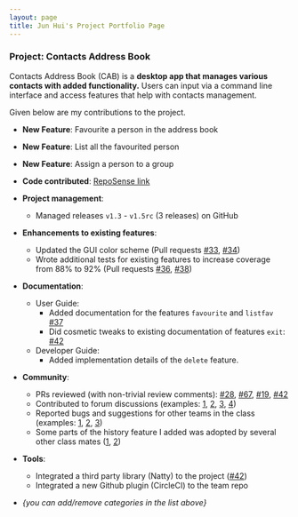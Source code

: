 ```yaml
---
layout: page
title: Jun Hui's Project Portfolio Page
---
```


### Project: Contacts Address Book

Contacts Address Book (CAB) is a **desktop app that manages various contacts with added functionality.**
Users can input via a command line interface and access features that help with contacts management.

Given below are my contributions to the project.

* **New Feature**: Favourite a person in the address book

* **New Feature**: List all the favourited person

* **New Feature**: Assign a person to a group

* **Code contributed**: [RepoSense link]()

* **Project management**:
  * Managed releases `v1.3` - `v1.5rc` (3 releases) on GitHub

* **Enhancements to existing features**:
  * Updated the GUI color scheme (Pull requests [\#33](), [\#34]())
  * Wrote additional tests for existing features to increase coverage from 88% to 92% (Pull requests [\#36](), [\#38]())

* **Documentation**:
  * User Guide:
    * Added documentation for the features `favourite` and `listfav` [\#37](https://github.com/AY2122S2-TIC4002-F18-1/tp2/pull/37)
    * Did cosmetic tweaks to existing documentation of features `exit`: [\#42](https://github.com/AY2122S2-TIC4002-F18-1/tp2/pull/42)
  * Developer Guide:
    * Added implementation details of the `delete` feature.

* **Community**:
  * PRs reviewed (with non-trivial review comments): [\#28](https://github.com/AY2122S2-TIC4002-F18-1/tp2/pull/28), [\#67](https://github.com/AY2122S2-TIC4002-F18-1/tp2/pull/67), [\#19](), [\#42]()
  * Contributed to forum discussions (examples: [1](), [2](), [3](), [4]())
  * Reported bugs and suggestions for other teams in the class (examples: [1](), [2](), [3]())
  * Some parts of the history feature I added was adopted by several other class mates ([1](), [2]())

* **Tools**:
  * Integrated a third party library (Natty) to the project ([\#42]())
  * Integrated a new Github plugin (CircleCI) to the team repo

* _{you can add/remove categories in the list above}_
